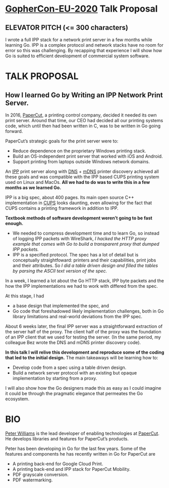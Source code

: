 [GopherCon-EU-2020](https://www.papercall.io/cfps/2742/submissions/new) Talk Proposal
=============================================================================

ELEVATOR PITCH (<= 300 characters)
--------------

I wrote a full IPP stack for a network print server in a few months while learning Go. IPP is a complex protocol and network stacks have no room for error so this was challenging.
By recapping that experience I will show how Go is suited to efficient development of commercial system software.


TALK PROPOSAL
=============

How I learned Go by Writing an IPP Network Print Server.
-------------------------------------------------------

In 2016, [PaperCut](https://www.papercut.com/), a printing control company, decided it needed its own print server. Around that time, our CEO had decided all our printing systems code, which until then had been written in C, was to be written in Go
going forward.

PaperCut’s strategic goals for the print server were to:
* Reduce dependence on the proprietary Windows printing stack.
* Build an OS-independent print server that worked with iOS and Android.
* Support printing from laptops outside Windows network domains.

An [IPP](https://en.wikipedia.org/wiki/Internet_Printing_Protocol) print server along with [DNS](https://www.cloudflare.com/learning/dns/what-is-dns/) + [mDNS](https://en.wikipedia.org/wiki/Multicast_DNS) printer discovery achieved all these goals and was compatible with the IPP based CUPS printing system used on Linux and MacOs. **All we had to do was to write this in a few months as we learned Go.**

IPP is a big spec, about 400 pages. Its main open source C++ implementation in
[CUPS](https://en.wikipedia.org/wiki/CUPS) looks daunting, even allowing for the fact that CUPS contains a printing framework in addition to IPP.

**Textbook methods of software development weren’t going to be fast enough.**

* We needed to compress development time and to learn Go, so instead of logging IPP packets with WireShark, _I hacked the HTTP proxy example that comes with Go to build a transparent proxy that dumped IPP packets._
* IPP is a specified protocol. The spec has a lot of detail but is conceptually straightfoward: printers and their capabilities, print jobs and their attributes. So _I did a table driven design and filled the tables by parsing the ASCII text version of the spec._

In a week, I learned a lot about the Go HTTP stack, IPP byte packets and the how the IPP implementations we had to work with differed from the spec.

At this stage, I had
* a base design that implemented the spec, and
* Go code that  foreshadowed likely implementation challenges, both in Go library limitations and real-world deviations from the IPP spec.

About 6 weeks later, the final IPP server was a straightforward extraction of the server half of the proxy. The client half of the proxy was the foundation of an IPP client that we used for testing the server. (In the same period, my colleague Bez wrote the DNS and mDNS printer discovery code).

**In this talk I will relive this development and reproduce some of the coding that led to the initial design.** The main takeaways will be learning how to:
* Develop code from a spec using a table driven design.
* Build a network server protocol with an existing but opaque implementation by starting from a proxy.

I will also show how the Go designers made this as easy as I could imagine it could be through the pragmatic elegance that permeates the Go ecosystem.



BIO
===
[Peter Williams](https://www.linkedin.com/in/peterwilliams97/) is the lead developer of enabling technologies at [PaperCut](https://www.papercut.com/). He develops libraries and features
for PaperCut’s products.

Peter has been developing in Go for the last few years. Some of the features and components he has
recently written in Go for PaperCut are

* A printing back-end for Google Cloud Print.
* A printing back-end and IPP stack for PaperCut Mobility.
* PDF grayscale conversion.
* PDF watermarking.

